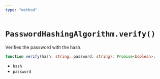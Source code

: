 ```yaml
---
type: "method"
---
```


# `PasswordHashingAlgorithm.verify()`

Verifies the password with the hash.

```ts
function verify(hash: string, password: string): Promise<boolean>;
```

- `hash`
- `password`
